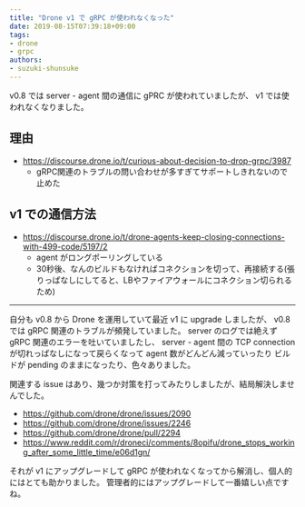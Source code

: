 ```yaml
---
title: "Drone v1 で gRPC が使われなくなった"
date: 2019-08-15T07:39:18+09:00
tags:
- drone
- grpc
authors:
- suzuki-shunsuke
---
```


v0.8 では server - agent 間の通信に gPRC が使われていましたが、 v1 では使われなくなりました。

## 理由

* https://discourse.drone.io/t/curious-about-decision-to-drop-grpc/3987
  * gRPC関連のトラブルの問い合わせが多すぎてサポートしきれないので止めた

## v1 での通信方法

* https://discourse.drone.io/t/drone-agents-keep-closing-connections-with-499-code/5197/2
  * agent がロングポーリングしている
  * 30秒後、なんのビルドもなければコネクションを切って、再接続する(張りっぱなしにしてると、LBやファイアウォールにコネクション切られるため)

---

自分も v0.8 から Drone を運用していて最近 v1 に upgrade しましたが、
v0.8 では gRPC 関連のトラブルが頻発していました。
server のログでは絶えず gRPC 関連のエラーを吐いていましたし、
server - agent 間の TCP connection が切れっぱなしになって戻らくなって agent 数がどんどん減っていったり
ビルドが pending のままになったり、色々ありました。

関連する issue はあり、幾つか対策を打ってみたりしましたが、結局解決しませんでした。

* https://github.com/drone/drone/issues/2090
* https://github.com/drone/drone/issues/2246
* https://github.com/drone/drone/pull/2294
* https://www.reddit.com/r/droneci/comments/8opifu/drone_stops_working_after_some_little_time/e06d1gn/

それが v1 にアップグレードして gRPC が使われなくなってから解消し、個人的にはとても助かりました。
管理者的にはアップグレードして一番嬉しい点ですね。
